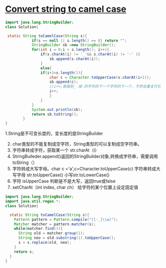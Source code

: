 # [Convert string to camel case](https://www.codewars.com/kata/convert-string-to-camel-case/train/java)
```java
import java.lang.StringBuilder;
class Solution{

 static String toCamelCase(String s){
            if(s == null || s.length() == 0) return "";
            StringBuilder sb =new StringBuilder();
            for(int i = 0;i < s.length(); i++){
                if(s.charAt(i) != '_'&& s.charAt(i) != '-' ){
                    sb.append(s.charAt(i));
                }
                else{
                if(i+1<s.length()){
                    char c = Character.toUpperCase(s.charAt(i+1));
                    sb.append(c);
                    //i++;直接到_ 或-的字符的下一个字符的下一个，不然会重复打印_ 或-的字符的下一个字符
                    i++;
                    }
                }
            }
            System.out.println(sb);
            return sb.toString();
        }
}
```


1.String是不可变长度的，变长度的是StringBuilder

2. char类型的不能复制成空字符，String类型的可以复制成空字符串。
3. 字符串转成字符，获取某一个  str.charAt（i）
4. StringBuileder.append()返回的StringBuilder对象,转换成字符串，需要调用toString（）
5. 字符转成大写字母。char c ='a',c=Character.toUpperCase(c)
  字符串转成大写字母 str.toUpperCase()  小写str.toLowerCase()
6. 字符  isUpperCase 判断是不是大写，返回true或false
7. setCharAt（int index, char ch）
  给字符的某个位置上设定固定值

```java
import java.lang.StringBuilder;
import java.util.regex.*;
class Solution{

  static String toCamelCase(String s){
    Pattern pattern = Pattern.compile("([-_]\\w)");
    Matcher matcher = pattern.matcher(s);
    while(matcher.find()){
      String old = matcher.group(1);
      String neo = old.substring(1).toUpperCase();
      s = s.replace(old, neo);
    }
    return s;
  }
}
```

